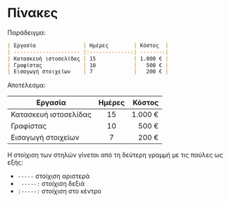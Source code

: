 # Πίνακες

Παράδειγμα:
```markdown
| Εργασία               | Ημέρες        | Κόστος  |
| --------------------- |:-------------:| -------:|
| Κατασκευή ιστοσελίδας | 15            | 1.000 € |
| Γραφίστας             | 10            |   500 € |
| Εισαγωγή στοιχείων    | 7             |   200 € |
```

Αποτέλεσμα:

| Εργασία               | Ημέρες        | Κόστος  |
| --------------------- |:-------------:| -------:|
| Κατασκευή ιστοσελίδας | 15            | 1.000 € |
| Γραφίστας             | 10            | 500 €   |
| Εισαγωγή στοιχείων    | 7             | 200 €   |

Η στοίχιση των στηλών γίνεται από τη δεύτερη γραμμή με τις παύλες ως εξής:
* ` ----- ` στοίχιση αριστερά
* ` -----:` στοίχιση δεξιά
* `:-----:` στοίχιση στο κέντρο
